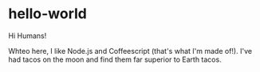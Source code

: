 # hello-world

Hi Humans!

Whteo here, I like Node.js and Coffeescript (that's what I'm made of!).
I've had tacos on the moon and find them far superior to Earth tacos.
